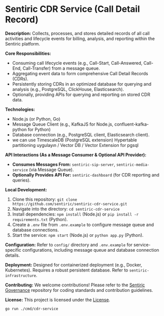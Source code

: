 # Sentiric CDR Service (Call Detail Record)

**Description:** Collects, processes, and stores detailed records of all call activities and lifecycle events for billing, analysis, and reporting within the Sentiric platform.

**Core Responsibilities:**
*   Consuming call lifecycle events (e.g., Call-Start, Call-Answered, Call-End, Call-Transfer) from a message queue.
*   Aggregating event data to form comprehensive Call Detail Records (CDRs).
*   Persistently storing CDRs in an optimized database for querying and analysis (e.g., PostgreSQL, ClickHouse, Elasticsearch).
*   Optionally, providing APIs for querying and reporting on stored CDR data.

**Technologies:**
*   Node.js (or Python, Go)
*   Message Queue Client (e.g., KafkaJS for Node.js, confluent-kafka-python for Python)
*   Database connection (e.g., PostgreSQL client, Elasticsearch client).
* we can use TimescaleDB (PostgreSQL extension)	Hypertable partitioning uygulayın / Vector DB / Vector Extension for pgsql

**API Interactions (As a Message Consumer & Optional API Provider):**
*   **Consumes Messages From:** `sentiric-sip-server`, `sentiric-media-service` (via Message Queue).
*   **Optionally Provides API For:** `sentiric-dashboard` (for CDR reporting and queries).

**Local Development:**
1.  Clone this repository: `git clone https://github.com/sentiric/sentiric-cdr-service.git`
2.  Navigate into the directory: `cd sentiric-cdr-service`
3.  Install dependencies: `npm install` (Node.js) or `pip install -r requirements.txt` (Python).
4.  Create a `.env` file from `.env.example` to configure message queue and database connections.
5.  Start the service: `npm start` (Node.js) or `python app.py` (Python).

**Configuration:**
Refer to `config/` directory and `.env.example` for service-specific configurations, including message queue and database connection details.

**Deployment:**
Designed for containerized deployment (e.g., Docker, Kubernetes). Requires a robust persistent database. Refer to `sentiric-infrastructure`.

**Contributing:**
We welcome contributions! Please refer to the [Sentiric Governance](https://github.com/sentiric/sentiric-governance) repository for coding standards and contribution guidelines.

**License:**
This project is licensed under the [License](LICENSE).


```bash
go run ./cmd/cdr-service
```